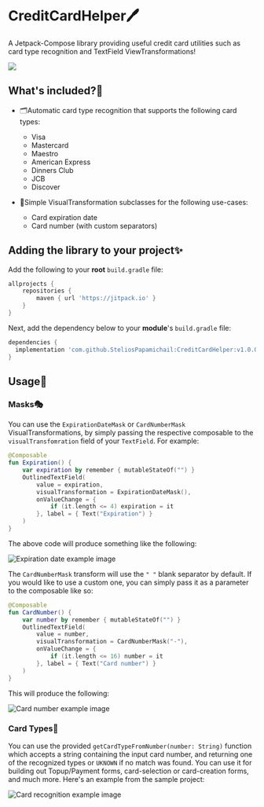 # CreditCardHelper🖊️
A Jetpack-Compose library providing useful credit card utilities such as card type recognition and TextField ViewTransformations!

[![](https://jitpack.io/v/SteliosPapamichail/CreditCardHelper.svg)](https://jitpack.io/#SteliosPapamichail/CreditCardHelper)

## What's included?📜
- 🗂️Automatic card type recognition that supports the following card types:
  - Visa
  - Mastercard
  - Maestro
  - American Express
  - Dinners Club
  - JCB
  - Discover

- 🤩Simple VisualTransformation subclasses for the following use-cases:
  - Card expiration date
  - Card number (with custom separators)

## Adding the library to your project✨

Add the following to your **root** `build.gradle` file:
```gradle
allprojects {
	repositories {
		maven { url 'https://jitpack.io' }
	}
}
```

Next, add the dependency below to your **module**'s `build.gradle` file:
```gradle
dependencies {
  implementation 'com.github.SteliosPapamichail:CreditCardHelper:v1.0.0'
}
```

## Usage📓

### Masks🎭
You can use the `ExpirationDateMask` or `CardNumberMask` VisualTransformations, by simply passing the respective composable to the `visualTransfomration` field of your `TextField`. For example:

```Kotlin
@Composable
fun Expiration() {
    var expiration by remember { mutableStateOf("") }
    OutlinedTextField(
        value = expiration,
        visualTransformation = ExpirationDateMask(),
        onValueChange = {
            if (it.length <= 4) expiration = it
        }, label = { Text("Expiration") }
    )
}
```
The above code will produce something like the following:
<p align="start">
  <img src="assets/exp_example.gif" alt="Expiration date example image" />
</p>

The `CardNumberMask` transform will use the `" "` blank separator by default. If you would like to use a custom one, you can simply pass it as a parameter to the composable like so:

```Kotlin
@Composable
fun CardNumber() {
    var number by remember { mutableStateOf("") }
    OutlinedTextField(
        value = number,
        visualTransformation = CardNumberMask("-"),
        onValueChange = {
            if (it.length <= 16) number = it
        }, label = { Text("Card number") }
    )
}
```
This will produce the following:
<p align="start">
  <img src="assets/cardnum_example.gif" alt="Card number example image" />
</p>

### Card Types🤖
You can use the provided `getCardTypeFromNumber(number: String)` function which accepts a string containing the input card number, and returning one of the recognized types or `UKNOWN` if no match was found. You can use it for building out Topup/Payment forms, card-selection or card-creation forms, and much more. Here's an example from the sample project:

<p align="start">
  <img src="assets/card_rec_example.gif" alt="Card recognition example image" />
</p>

